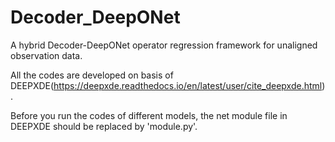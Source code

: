 # Decoder_DeepONet
A hybrid  Decoder-DeepONet operator regression framework for unaligned observation data.
  
All the codes are developed on basis of DEEPXDE(https://deepxde.readthedocs.io/en/latest/user/cite_deepxde.html).

Before you run the codes of different models, the net module file in DEEPXDE should be replaced by 'module.py'.
